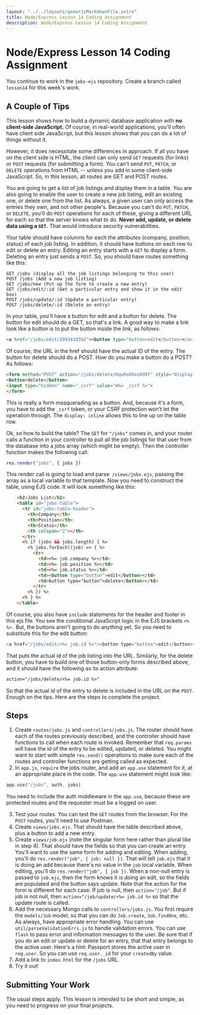 ```yaml
---
layout: "../../layouts/genericMarkdownFile.astro"
title: Node/Express Lesson 14 Coding Assignment
description: Node/Express Lesson 14 Coding Assignment
---
```


# Node/Express Lesson 14 Coding Assignment

You continue to work in the `jobs-ejs` repository. Create a branch called `lesson14` for this
week's work.

## A Couple of Tips

This lesson shows how to build a dynamic database application with **no client-side JavaScript.**
Of course, in real-world applications, you'll often have client side JavaScript, but this
lesson shows that you can do a lot of things without it. 

However, it does necessitate
some differences in approach. If all you have on the client side is HTML, the client
can only send `GET` requests (for links) or `POST` requests (for submitting a form). You can't send `PUT`,
`PATCH`, or `DELETE` operations from HTML -- unless you add in some client-side JavaScript.
So, in this lesson, all routes are GET and POST routes.

You are going to get a list of job listings and display them in a table. You are also
going to enable the user to create a new job listing, edit an existing one, or
delete one from the list. As always, a given user can only access the entries they
own, and not other people's. Because you can't do `PUT`, `PATCH`, or `DELETE`, you'll
do `POST` operations for each of these, giving a different URL for each so that
the server knows what to do. **Never add, update, or delete data using a `GET`.**
That would introduce security vulnerabilities.

Your table should have columns for each the attributes (company, position, status)
of each job listing. In addition, it should have buttons on each row to
edit or delete an entry. Editing an entry starts with a `GET` to display a form.
Deleting an entry just sends a `POST`. So, you should have routes something like this:

```
GET /jobs (display all the job listings belonging to this user)
POST /jobs (Add a new job listing)
GET /jobs/new (Put up the form to create a new entry)
GET /jobs/edit/:id (Get a particular entry and show it in the edit box)
POST /jobs/update/:id (Update a particular entry)
POST /jobs/delete/:id (Delete an entry)
```

In your table, you'll have a button for edit and a button for delete. The button
for edit should do a GET, so that's a link. A good way to make a link look
like a button is to put the button inside the link, as follows:

```html
<a href="/jobs/edit/2093410392"><button type="button>edit</button></a>
```

Of course, the URL in the href should have the actual ID of the entry.
The button for delete should do a POST. How do you make a button do a POST?
As follows:

```html
<form method="POST" action="/jobs/delete/0qw9a09as0d9f" style="display: inline">
<button>delete</button>
<input type="hidden" name="_csrf" value="<%= _csrf %>">
</form>
```

This is really a form masquerading as a button. And, because it's a form,
you have to add the `_csrf` token, or your CSRF protection won't let the operation
through. The `display: inline` allows this to line up on the table row.

Ok, so how to build the table? The `GET` for `"/jobs"` comes in, and your router
calls a function in your controller to pull all the job listings for that user from the database
into a jobs array (which might be empty). Then the controller function makes the following call:

```js
res.render("jobs", { jobs })
```

This render call is going to load and parse` /views/jobs.ejs`, passing the array as a local variable to that template.
Now you need to construct the table, using EJS code. It will look something like this:

```html
    <h2>Jobs List</h2>
    <table id="jobs-table">
      <tr id="jobs-table-header">
        <th>Company</th>
        <th>Position</th>
        <th>Status</th>
        <th colspan="2"></th>
      </tr>
      <% if (jobs && jobs.length) { %>
        <% jobs.forEach((job) => { %>
          <tr>
            <td><%= job.company %></td>
            <td><%= job.position %></td>
            <td><%= job.status %></td>
            <td><button type="button">edit</button></td>
            <td>button type="button">delete</button></td>
          </tr>
        <% }) %>
      <% } %>
    </table>
```

Of course, you also have `include` statements for the header and footer in this ejs file.
You see the conditional JavaScript logic in the EJS brackets `<% %>.` But,
the buttons aren't going to do anything yet. So you need to substitute this for
the edit button:

```js
<a href="/jobs/edit/<%= job.id %>"><button type="button">edit</button></a>
```

That puts the actual id of the job listing into the URL. Similarly, for
the delete button, you have to build one of those button-only forms
described above, and it should have the following as its action attribute:

```html
action="/jobs/delete/<%= job.id %>"
```

So that the actual id of the entry to delete is included in the URL on the `POST`.
Enough on the tips. Here are the steps to complete the project.

## Steps

1.  Create `routes/jobs.js` and `controllers/jobs.js`. The router should have
    each of the routes previously described, and the controller should have
    functions to call when each route is invoked. Remember that `req.params` will have
    the id of the entry to be edited, updated, or deleted. You might want
    to start with simple `res.send()` operations to make sure each of the routes
    and controller functions are getting called as expected.
2.  In `app.js`, `require` the jobs router, and add an `app.use` statement
    for it, at an appropriate place in the code. The `app.use` statement
    might look like:

```js
app.use("/jobs", auth, jobs)
```

<p class="ml-8">You need to include the auth middleware in the <code>app.use</code>, because these
         are protected routes and the requester must be a logged on user.</p>

3.  Test your routes. You can test the `GET` routes from the browser.
    For the `POST` routes, you'll need to use Postman.
4.  Create `views/jobs.ejs`. That should have the table described above,
    plus a button to add a new entry.
5.  Create `views/job.ejs` (note the singular form here rather than plural like in step 4). That should have the fields so that you
    can create an entry. You'll want to use the same form for adding
    and editing. When adding, you'll do `res.render("job", { job: null })`. That will
    tell `job.ejs` that it is doing an add because there's no value in the `job` local variable. When editing, you'll do
    `res.render("job", { job })`. When a non-null entry is passed to `job.ejs`,
    then the form knows it is doing an edit, so the fields are populated
    and the button says update. Note that the action for the form
    is different for each case. If job is null, then `action="/job"`.
    But if job is not null, then `action="/job/update/<%= job.id %>` so
    that the update route is called.
6.  Add the necessary Mongo calls to `controllers/jobs.js`. You first
    require the `models/Job` model, so that you can do `Job.create`, `Job.findOne`, etc.
    As always, have appropriate error handling. You can use `util/parseValidationErrs.js`
    to handle validation errors. You can use `flash` to pass error and information
    messages to the user. Be sure that if you do an edit or update or delete
    for an entry, that that entry belongs to the active user. Here's a hint:
    Passport stores the active user in `req.user`. So you can use `req.user._id`
    for your `createdBy` value.
7.  Add a link to `index.html` for the `/jobs` URL.
8.  Try it out!

## Submitting Your Work

The usual steps apply. This lesson is intended to be short and simple,
as you need to progress on your final projects.
